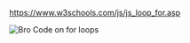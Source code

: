 https://www.w3schools.com/js/js_loop_for.asp


![Bro Code on for loops](https://www.youtube.com/watch?v=ZOQYIWLngSU)